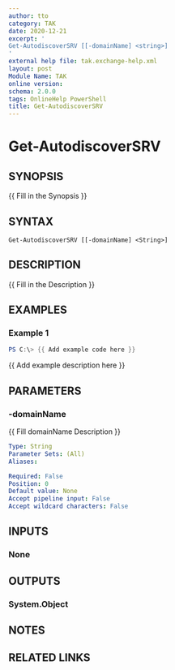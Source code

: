 ```yaml
---
author: tto
category: TAK
date: 2020-12-21
excerpt: '
Get-AutodiscoverSRV [[-domainName] <string>]
'
external help file: tak.exchange-help.xml
layout: post
Module Name: TAK
online version:
schema: 2.0.0
tags: OnlineHelp PowerShell
title: Get-AutodiscoverSRV
---
```


# Get-AutodiscoverSRV

## SYNOPSIS
{{ Fill in the Synopsis }}

## SYNTAX

```
Get-AutodiscoverSRV [[-domainName] <String>]
```

## DESCRIPTION
{{ Fill in the Description }}

## EXAMPLES

### Example 1
```powershell
PS C:\> {{ Add example code here }}
```

{{ Add example description here }}

## PARAMETERS

### -domainName
{{ Fill domainName Description }}

```yaml
Type: String
Parameter Sets: (All)
Aliases:

Required: False
Position: 0
Default value: None
Accept pipeline input: False
Accept wildcard characters: False
```

## INPUTS

### None

## OUTPUTS

### System.Object
## NOTES

## RELATED LINKS
